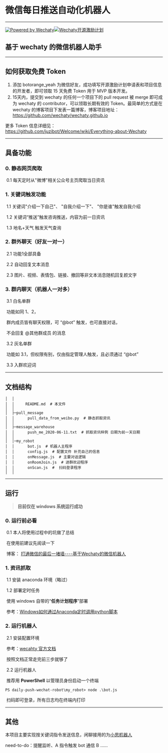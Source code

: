 # 微信每日推送自动化机器人

------

[![Powered by Wechaty](https://img.shields.io/badge/Powered%20By-Wechaty-green.svg)](https://github.com/chatie/wechaty)[![Wechaty开源激励计划](https://img.shields.io/badge/Wechaty-开源激励计划-green.svg)](https://github.com/juzibot/Welcome/wiki/Everything-about-Wechaty)

## **基于 wechaty 的微信机器人助手**

------

## 如何获取免费 Token
1. 添加 botorange_yeah 为微信好友，成功填写开源激励计划申请表和项目信息的开发者，即可领取 15 天免费 Token 用于 MVP 版本开发。
2. 15天内，提交到 wechaty 的任何一个项目下的 pull request 被 merge 即可成为 wechaty 的 contributor，可以领取长期有效的 Token。最简单的方式是在 wechaty 的博客项目下发表一篇博客，博客项目地址： https://github.com/wechaty/wechaty.github.io

更多 Token 信息详细见： https://github.com/juzibot/Welcome/wiki/Everything-about-Wechaty

------

## 具备功能

### **0. 静态网页爬取**

​		0.1 每天定时从"微博"相关公众号主页爬取当日资讯

### **1. 关键词触发功能**

​    	1.1 关键词"介绍一下自己"、 "自我介绍一下"、 "你是谁"触发自我介绍

​    	1.2 关键词“推送”触发咨询推送，内容为前一日资讯

​    	1.3 地名+天气  触发天气查询

### **2. 群外聊天（好友一对一）**

​    	2.1 功能1全部具备

​    	2.2 自动回复文本消息

​    	2.3 图片、视频、表情包、链接、撤回等非文本消息随机回复颜文字

### **3. 群内聊天（机器人一对多）**

​     	3.1 白名单群

​     	功能如同 1、2，

​     	群内成员皆有聊天权限，可 “@bot” 触发，也可直接对话，

​     	不会回复 @其他群成员 的消息

​    	 3.2 灰名单群

​     	功能如 3.1，但权限有别，仅由指定管理人触发，且必须通过 “@bot”

​     	3.3 入群欢迎词

------

## 文档结构

```
│  │      
│  │     README.md  # 本文件
│  │
│  ├─pull_message
│  │      pull_data_from_weibo.py  # 静态抓取资讯
│  │
│  ├─message_warehouse
│  │      push_me_2020-06-11.txt  # 抓取资讯样例 日期为前一天日期
│  │
│  │─my_robot
│  │      bot.js  # 机器人主程序 
│  │      config.js  # 配置文件 补充自己的信息
│  │      onMessage.js  # 主要对话逻辑
│  │      onRoomJoin.js  # 进群欢迎程序
│  │      onScan.js  #  扫码登录程序
│  │ 
```

------

## 运行

> **目前仅在 windows 系统运行成功**

### **0. 运行前必看**

​		0.1 本人将使用过程中的坑做了总结

​		   	在使用前建议先阅读一下

​           	博客： [打通微信的最后一堵墙----基于Wechaty的微信机器人](https://zhuanlan.zhihu.com/p/146660604)

### **1. 资讯抓取**

​		1.1 安装 anaconda 环境（略过）

​		1.2 部署定时任务

​			使用 windows 自带的“**任务计划程序**”部署

​			参考：[Windows如何通过Anaconda定时调用python脚本](https://zhuanlan.zhihu.com/p/50057040)

### **2. 运行机器人**

​		2.1 安装配置环境

​			参考：[wecahty 官方文档](https://github.com/wechaty/wechaty-puppet-padplus) 

​			按照文档正常走完前三步就够了

​		2.2 运行机器人

​			推荐用 **PowerShell** 以管理员身份启动一个终端

```
PS daily-push-wechat-robot\my_robot> node .\bot.js
```

​			扫码即可登录，所有日志均在终端内打印

------

## 其他

本项目主要实现按关键词指令发送信息，闲聊接用的为[小思机器人](https://www.ownthink.com/)

need-to-do：提醒监听、A 指令触发 bot 通信 B ......
